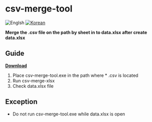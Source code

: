 ﻿# csv-merge-tool
![Englsh](https://img.shields.io/badge/Language-English-lightgrey.svg) 
[![Korean](https://img.shields.io/badge/Language-Korean-blue.svg)](README_KR.md)

**Merge the .csv file on the path by sheet in to data.xlsx after create data.xlsx**

## Guide
**[Download](http://)**
1. Place csv-merge-tool.exe in the path where * .csv is located
2. Run csv-merge-xlsx
3. Check data.xlsx file

## Exception
- Do not run csv-merge-tool.exe while data.xlsx is open
